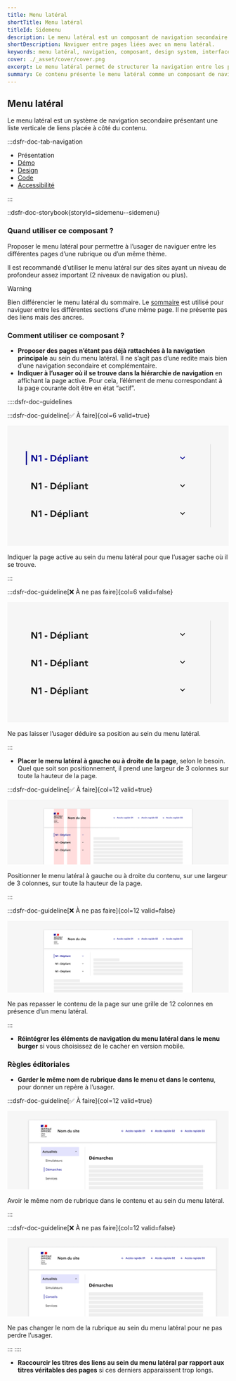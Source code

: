 ```yaml
---
title: Menu latéral
shortTitle: Menu latéral
titleId: Sidemenu
description: Le menu latéral est un composant de navigation secondaire qui organise des liens verticaux pour guider l’usager entre différentes pages d’une même rubrique.
shortDescription: Naviguer entre pages liées avec un menu latéral.
keywords: menu latéral, navigation, composant, design system, interface, UX, accessibilité, hiérarchie, rubrique, sommaire
cover: ./_asset/cover/cover.png
excerpt: Le menu latéral permet de structurer la navigation entre les pages d’une même rubrique ou d’un thème. Il s’utilise en complément de la navigation principale, notamment pour les sites à profondeur élevée.
summary: Ce contenu présente le menu latéral comme un composant de navigation secondaire destiné à faciliter la circulation entre les pages d’une rubrique. Il détaille ses cas d’usage, ses comportements interactifs, ses variations selon la profondeur de navigation, et les règles éditoriales à respecter. Il précise également les contraintes de structure, les bonnes pratiques en responsive, et rappelle les distinctions avec le sommaire. Ce guide est conçu pour les équipes souhaitant implémenter une navigation hiérarchique claire et accessible dans des interfaces complexes.
---
```


## Menu latéral

Le menu latéral est un système de navigation secondaire présentant une liste verticale de liens placée à côté du contenu.

:::dsfr-doc-tab-navigation

- Présentation
- [Démo](./demo/index.md)
- [Design](./design/index.md)
- [Code](./code/index.md)
- [Accessibilité](./accessibility/index.md)

:::

::dsfr-doc-storybook{storyId=sidemenu--sidemenu}

### Quand utiliser ce composant ?

Proposer le menu latéral pour permettre à l’usager de naviguer entre les différentes pages d’une rubrique ou d’un même thème.

Il est recommandé d’utiliser le menu latéral sur des sites ayant un niveau de profondeur assez important (2 niveaux de navigation ou plus).

> [!WARNING]
> Bien différencier le menu latéral du sommaire. Le [sommaire](../../../summary/_part/doc/index.md) est utilisé pour naviguer entre les différentes sections d’une même page. Il ne présente pas des liens mais des ancres.

### Comment utiliser ce composant ?

- **Proposer des pages n’étant pas déjà rattachées à la navigation principale** au sein du menu latéral. Il ne s’agit pas d’une redite mais bien d’une navigation secondaire et complémentaire.
- **Indiquer à l’usager où il se trouve dans la hiérarchie de navigation** en affichant la page active. Pour cela, l’élément de menu correspondant à la page courante doit être en état “actif”.

::::dsfr-doc-guidelines

:::dsfr-doc-guideline[✅ À faire]{col=6 valid=true}

![](./_asset/use/do-1.png)

Indiquer la page active au sein du menu latéral pour que l’usager sache où il se trouve.

:::

:::dsfr-doc-guideline[❌ À ne pas faire]{col=6 valid=false}

![](./_asset/use/dont-1.png)

Ne pas laisser l’usager déduire sa position au sein du menu latéral.

:::

- **Placer le menu latéral à gauche ou à droite de la page**, selon le besoin. Quel que soit son positionnement, il prend une largeur de 3 colonnes sur toute la hauteur de la page.

:::dsfr-doc-guideline[✅ À faire]{col=12 valid=true}

![](./_asset/use/do-2.png)

Positionner le menu latéral à gauche ou à droite du contenu, sur une largeur de 3 colonnes, sur toute la hauteur de la page.

:::

:::dsfr-doc-guideline[❌ À ne pas faire]{col=12 valid=false}

![](./_asset/use/dont-2.png)

Ne pas repasser le contenu de la page sur une grille de 12 colonnes en présence d’un menu latéral.

:::

- **Réintégrer les éléments de navigation du menu latéral dans le menu burger** si vous choisissez de le cacher en version mobile.

### Règles éditoriales

- **Garder le même nom de rubrique dans le menu et dans le contenu**, pour donner un repère à l’usager.

:::dsfr-doc-guideline[✅ À faire]{col=12 valid=true}

![](./_asset/edit/do-1.png)

Avoir le même nom de rubrique dans le contenu et au sein du menu latéral.

:::

:::dsfr-doc-guideline[❌ À ne pas faire]{col=12 valid=false}

![](./_asset/edit/dont-1.png)

Ne pas changer le nom de la rubrique au sein du menu latéral pour ne pas perdre l’usager.

:::
::::

- **Raccourcir les titres des liens au sein du menu latéral par rapport aux titres véritables des pages** si ces derniers apparaissent trop longs.
